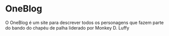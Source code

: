 # OneBlog
O OneBlog é um site para descrever todos os personagens que fazem parte do bando do chapéu de palha liderado por Monkey D. Luffy
